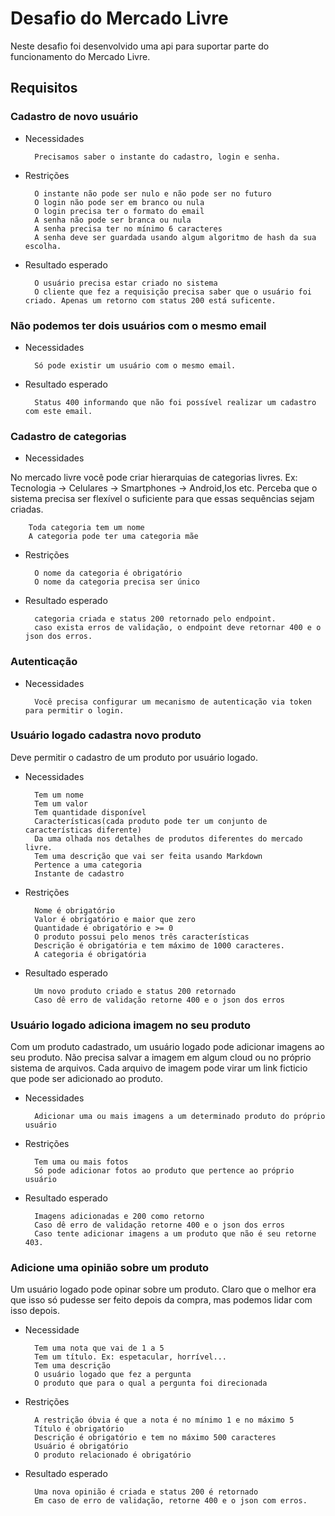 # Desafio do Mercado Livre

Neste desafio foi desenvolvido uma api para suportar parte do funcionamento do Mercado Livre.

## Requisitos

### Cadastro de novo usuário

+ Necessidades

        Precisamos saber o instante do cadastro, login e senha.

+ Restrições

        O instante não pode ser nulo e não pode ser no futuro
        O login não pode ser em branco ou nula
        O login precisa ter o formato do email
        A senha não pode ser branca ou nula
        A senha precisa ter no mínimo 6 caracteres
        A senha deve ser guardada usando algum algoritmo de hash da sua escolha.

+ Resultado esperado

        O usuário precisa estar criado no sistema
        O cliente que fez a requisição precisa saber que o usuário foi criado. Apenas um retorno com status 200 está suficente.

### Não podemos ter dois usuários com o mesmo email

+ Necessidades

        Só pode existir um usuário com o mesmo email.

+ Resultado esperado

        Status 400 informando que não foi possível realizar um cadastro com este email.

### Cadastro de categorias

+ Necessidades

No mercado livre você pode criar hierarquias de categorias livres. Ex: Tecnologia -> Celulares -> Smartphones -> Android,Ios etc. Perceba que o sistema precisa ser flexível o suficiente para que essas sequências sejam criadas.

        Toda categoria tem um nome
        A categoria pode ter uma categoria mãe

+ Restrições

        O nome da categoria é obrigatório
        O nome da categoria precisa ser único

+ Resultado esperado

        categoria criada e status 200 retornado pelo endpoint.
        caso exista erros de validação, o endpoint deve retornar 400 e o json dos erros.

### Autenticação

+ Necessidades

        Você precisa configurar um mecanismo de autenticação via token para permitir o login.

### Usuário logado cadastra novo produto

Deve permitir o cadastro de um produto por usuário logado.

+ Necessidades

        Tem um nome
        Tem um valor
        Tem quantidade disponível
        Características(cada produto pode ter um conjunto de características diferente)
        Da uma olhada nos detalhes de produtos diferentes do mercado livre.
        Tem uma descrição que vai ser feita usando Markdown
        Pertence a uma categoria
        Instante de cadastro

+ Restrições

        Nome é obrigatório
        Valor é obrigatório e maior que zero
        Quantidade é obrigatório e >= 0
        O produto possui pelo menos três características
        Descrição é obrigatória e tem máximo de 1000 caracteres.
        A categoria é obrigatória

+ Resultado esperado

        Um novo produto criado e status 200 retornado
        Caso dê erro de validação retorne 400 e o json dos erros

### Usuário logado adiciona imagem no seu produto

Com um produto cadastrado, um usuário logado pode adicionar imagens ao seu produto. Não precisa salvar a imagem em algum cloud ou no próprio sistema de arquivos. Cada arquivo de imagem pode virar um link ficticio que pode ser adicionado ao produto.

+ Necessidades

        Adicionar uma ou mais imagens a um determinado produto do próprio usuário

+ Restrições

        Tem uma ou mais fotos
        Só pode adicionar fotos ao produto que pertence ao próprio usuário

+ Resultado esperado

        Imagens adicionadas e 200 como retorno
        Caso dê erro de validação retorne 400 e o json dos erros
        Caso tente adicionar imagens a um produto que não é seu retorne 403.

### Adicione uma opinião sobre um produto

Um usuário logado pode opinar sobre um produto. Claro que o melhor era que isso só pudesse ser feito depois da compra, mas podemos lidar com isso depois.

+ Necessidade

        Tem uma nota que vai de 1 a 5
        Tem um título. Ex: espetacular, horrível...
        Tem uma descrição
        O usuário logado que fez a pergunta
        O produto que para o qual a pergunta foi direcionada

+ Restrições

        A restrição óbvia é que a nota é no mínimo 1 e no máximo 5
        Título é obrigatório
        Descrição é obrigatório e tem no máximo 500 caracteres
        Usuário é obrigatório
        O produto relacionado é obrigatório

+ Resultado esperado

        Uma nova opinião é criada e status 200 é retornado
        Em caso de erro de validação, retorne 400 e o json com erros.
